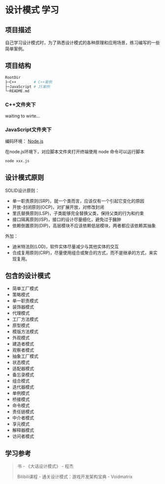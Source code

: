 # 设计模式 学习

## 项目描述

自己学习设计模式时，为了熟悉设计模式的各种原理和应用场景，练习编写的一些简单案例。

## 项目结构

```bash
RootDir
├─C++        # C++案例
├─JavaScript # JS案例
└─README.md
```

### C++文件夹下

waiting to wirte...

### JavaScript文件夹下

编码环境： [Node.js](https://nodejs.org/zh-cn)

在node.js环境下，对应脚本文件夹打开终端使用 node 命令可以运行脚本

```bash
node xxx.js
```

## 设计模式原则

SOLID设计原则：
- 单一职责原则(SRP)，就一个类而言，应该仅有一个引起它变化的原因
- 开放-封闭原则(OCP)，对扩展开放，对修改封闭
- 里氏替换原则(LSP)，子类能够完全替换父类，保持父类的行为和约束
- 接口隔离原则(ISP)，接口的设计尽量细化，避免过于臃肿
- 依赖倒置原则(DIP)，高层模块不应该依赖低层模块，两者都应该依赖其抽象

外加：
- 迪米特法则(LOD)，软件实体尽量减少与其他实体的交互
- 合成复用原则(CRP)，尽量使用组合或聚合的方式，而不是继承的方式，来实现复用。

## 包含的设计模式

- 简单工厂模式
- 策略模式
- 单一职责模式
- 装饰器模式
- 代理模式
- 工厂方法模式
- 原型模式
- 模版方法模式
- 外观模式
- 建造者模式
- 观察者模式
- 抽象工厂模式
- 状态模式
- 适配器模式
- 备忘录模式
- 组合模式
- 迭代器模式
- 单例模式
- 桥接模式
- 命令模式
- 责任链模式
- 中介者模式
- 享元模式
- 解释器模式
- 访问者模式

## 学习参考

> 书 - 《大话设计模式》 - 程杰 
>
> Bilibili课程 - 通关设计模式：游戏开发架构宝典 - Voidmatrix